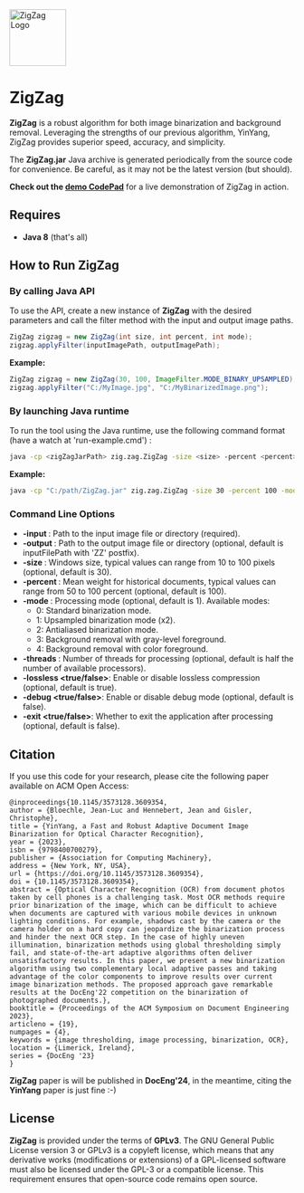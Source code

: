 <img src="logo.png" alt="ZigZag Logo" width="100"/> 

# **ZigZag**

**ZigZag** is a robust algorithm for both image binarization and background removal. Leveraging the strengths of our previous algorithm, YinYang, ZigZag provides superior speed, accuracy, and simplicity.

The **ZigZag.jar** Java archive is generated periodically from the source code for convenience. Be careful, as it may not be the latest version (but should).

**Check out the <a href="https://d23kqqls.codepad.live/" target="_blank">demo CodePad</a>** for a live demonstration of ZigZag in action.


## **Requires**

- **Java 8** (that's all)

## **How to Run ZigZag**

### **By calling Java API**

To use the API, create a new instance of **ZigZag** with the desired parameters and call the filter method with the input and output image paths.

```java
ZigZag zigzag = new ZigZag(int size, int percent, int mode);
zigzag.applyFilter(inputImagePath, outputImagePath);
```

**Example:**

```java
ZigZag zigzag = new ZigZag(30, 100, ImageFilter.MODE_BINARY_UPSAMPLED);
zigzag.applyFilter("C:/MyImage.jpg", "C:/MyBinarizedImage.png");
```

### **By launching Java runtime**

To run the tool using the Java runtime, use the following command format (have a watch at 'run-example.cmd') :

```sh
java -cp <zigZagJarPath> zig.zag.ZigZag -size <size> -percent <percent> -mode <mode> -threads <threads> -input <inputFilePath> [-output <outputFilePath>] [-debug <true/false>] [-exit <true/false>]
```

**Example:**

```sh
java -cp "C:/path/ZigZag.jar" zig.zag.ZigZag -size 30 -percent 100 -mode 3 -threads 4 -input "C:/path/MyImage.jpg" -output "C:/path/MyBinarizedImage.png"
```

### **Command Line Options**

- **-input <inputFilePath>**: Path to the input image file or directory (required).
- **-output <outputFilePath>**: Path to the output image file or directory (optional, default is inputFilePath with 'ZZ' postfix).
- **-size <size>**: Windows size, typical values can range from 10 to 100 pixels (optional, default is 30).
- **-percent <percent>**: Mean weight for historical documents, typical values can range from 50 to 100 percent (optional, default is 100).
- **-mode <mode>**: Processing mode (optional, default is 1). Available modes:
  - 0: Standard binarization mode.
  - 1: Upsampled binarization mode (x2).
  - 2: Antialiased binarization mode.
  - 3: Background removal with gray-level foreground.
  - 4: Background removal with color foreground.
- **-threads <threads>**: Number of threads for processing (optional, default is half the number of available processors).
- **-lossless <true/false>**: Enable or disable lossless compression (optional, default is true). 
- **-debug <true/false>**: Enable or disable debug mode (optional, default is false).
- **-exit <true/false>**: Whether to exit the application after processing (optional, default is false).

## **Citation**

If you use this code for your research, please cite the following paper available on ACM Open Access:

```
@inproceedings{10.1145/3573128.3609354,
author = {Bloechle, Jean-Luc and Hennebert, Jean and Gisler, Christophe},
title = {YinYang, a Fast and Robust Adaptive Document Image Binarization for Optical Character Recognition},
year = {2023},
isbn = {9798400700279},
publisher = {Association for Computing Machinery},
address = {New York, NY, USA},
url = {https://doi.org/10.1145/3573128.3609354},
doi = {10.1145/3573128.3609354},
abstract = {Optical Character Recognition (OCR) from document photos taken by cell phones is a challenging task. Most OCR methods require prior binarization of the image, which can be difficult to achieve when documents are captured with various mobile devices in unknown lighting conditions. For example, shadows cast by the camera or the camera holder on a hard copy can jeopardize the binarization process and hinder the next OCR step. In the case of highly uneven illumination, binarization methods using global thresholding simply fail, and state-of-the-art adaptive algorithms often deliver unsatisfactory results. In this paper, we present a new binarization algorithm using two complementary local adaptive passes and taking advantage of the color components to improve results over current image binarization methods. The proposed approach gave remarkable results at the DocEng'22 competition on the binarization of photographed documents.},
booktitle = {Proceedings of the ACM Symposium on Document Engineering 2023},
articleno = {19},
numpages = {4},
keywords = {image thresholding, image processing, binarization, OCR},
location = {Limerick, Ireland},
series = {DocEng '23}
}
```

**ZigZag** paper is will be published in **DocEng'24**, in the meantime, citing the **YinYang** paper is just fine :-)

## **License**

**ZigZag** is provided under the terms of **GPLv3**. The GNU General Public License version 3 or GPLv3 is a copyleft license, which means that any derivative works (modifications or extensions) of a GPL-licensed software must also be licensed under the GPL-3 or a compatible license. This requirement ensures that open-source code remains open source.
